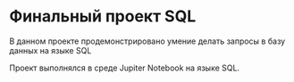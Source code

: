<div id-"header" align-"center">
<h1>Финальный проект SQL</h1>

<p1> В данном проекте продемонстрировано умение делать запросы в базу данных на языке SQL
</p1>

<p2> Проект выполнялся в среде Jupiter Notebook на языке SQL.
</p2>  

</div>
